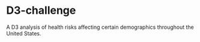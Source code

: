 # D3-challenge
A D3 analysis of health risks affecting certain demographics throughout the United States.
